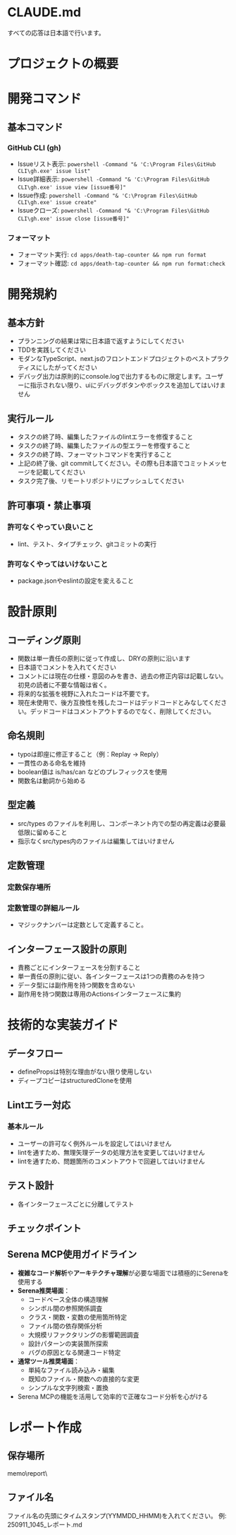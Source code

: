 # CLAUDE.md
すべての応答は日本語で行います。


# プロジェクトの概要

# 開発コマンド

## 基本コマンド
### GitHub CLI (gh)
- Issueリスト表示: `powershell -Command "& 'C:\Program Files\GitHub CLI\gh.exe' issue list"`
- Issue詳細表示: `powershell -Command "& 'C:\Program Files\GitHub CLI\gh.exe' issue view [issue番号]"`
- Issue作成: `powershell -Command "& 'C:\Program Files\GitHub CLI\gh.exe' issue create"`
- Issueクローズ: `powershell -Command "& 'C:\Program Files\GitHub CLI\gh.exe' issue close [issue番号]"`

### フォーマット
- フォーマット実行: `cd apps/death-tap-counter && npm run format`
- フォーマット確認: `cd apps/death-tap-counter && npm run format:check`
# 開発規約

## 基本方針
- プランニングの結果は常に日本語で返すようにしてください
- TDDを実践してください
- モダンなTypeScript、next.jsのフロントエンドプロジェクトのベストプラクティスにしたがってください
- デバッグ出力は原則的にconsole.logで出力するものに限定します。ユーザーに指示されない限り、uiにデバッグボタンやボックスを追加してはいけません

## 実行ルール
- タスクの終了時、編集したファイルのlintエラーを修復すること
- タスクの終了時、編集したファイルの型エラーを修復すること
- タスクの終了時、フォーマットコマンドを実行すること
- 上記の終了後、git commitしてください。その際も日本語でコミットメッセージを記載してください
- タスク完了後、リモートリポジトリにプッシュしてください

## 許可事項・禁止事項

### 許可なくやってい良いこと
- lint、テスト、タイプチェック、gitコミットの実行

### 許可なくやってはいけないこと
- package.jsonやeslintの設定を変えること

# 設計原則

## コーディング原則
- 関数は単一責任の原則に従って作成し、DRYの原則に沿います
- 日本語でコメントを入れてください
- コメントには現在の仕様・意図のみを書き、過去の修正内容は記載しない。初見の読者に不要な情報は省く。
- 将来的な拡張を視野に入れたコードは不要です。
- 現在未使用で、後方互換性を残したコードはデッドコードとみなしてください。デッドコードはコメントアウトするのでなく、削除してください。

## 命名規則
- typoは即座に修正すること（例：Replay → Reply）
- 一貫性のある命名を維持
- boolean値は is/has/can などのプレフィックスを使用
- 関数名は動詞から始める

## 型定義
- src/types のファイルを利用し、コンポーネント内での型の再定義は必要最低限に留めること
- 指示なくsrc/types内のファイルは編集してはいけません

## 定数管理
### 定数保存場所

### 定数管理の詳細ルール
- マジックナンバーは定数として定義すること。

## インターフェース設計の原則
- 責務ごとにインターフェースを分割すること
- 単一責任の原則に従い、各インターフェースは1つの責務のみを持つ
- データ型には副作用を持つ関数を含めない
- 副作用を持つ関数は専用のActionsインターフェースに集約

# 技術的な実装ガイド

## データフロー
- definePropsは特別な理由がない限り使用しない
- ディープコピーはstructuredCloneを使用

## Lintエラー対応
### 基本ルール
- ユーザーの許可なく例外ルールを設定してはいけません
- lintを通すため、無理矢理データの処理方法を変更してはいけません
- lintを通すため、問題箇所のコメントアウトで回避してはいけません

## テスト設計
- 各インターフェースごとに分離してテスト

## チェックポイント

## Serena MCP使用ガイドライン
- **複雑なコード解析**や**アーキテクチャ理解**が必要な場面では積極的にSerenaを使用する
- **Serena推奨場面**：
  - コードベース全体の構造理解
  - シンボル間の参照関係調査
  - クラス・関数・変数の使用箇所特定
  - ファイル間の依存関係分析
  - 大規模リファクタリングの影響範囲調査
  - 設計パターンの実装箇所探索
  - バグの原因となる関連コード特定
- **通常ツール推奨場面**：
  - 単純なファイル読み込み・編集
  - 既知のファイル・関数への直接的な変更
  - シンプルな文字列検索・置換
- Serena MCPの機能を活用して効率的で正確なコード分析を心がける

# レポート作成
## 保存場所
memo\report\
## ファイル名
ファイル名の先頭にタイムスタンプ(YYMMDD_HHMM)を入れてください。
例: 250911_1045_レポート.md